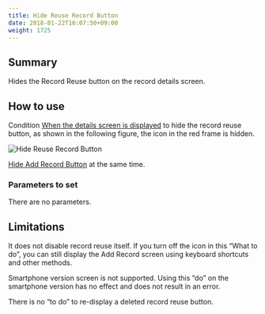 ```yaml
---
title: Hide Reuse Record Button
date: 2018-01-22T16:07:50+09:00
weight: 1725
---
```

## Summary

Hides the Record Reuse button on the record details screen.

## How to use

Condition [When the details screen is displayed](../../../conditions/condition_event/when_record_detail_show/) to hide the record reuse button, as shown in the following figure, the icon in the red frame is hidden.

![Hide Reuse Record Button](/images/ja/actions/other_ui/hide_reuse_record_button/1.png)

[Hide Add Record Button](../hide_add_record_button/) at the same time.

### Parameters to set

There are no parameters.

## Limitations

It does not disable record reuse itself. If you turn off the icon in this “What to do”, you can still display the Add Record screen using keyboard shortcuts and other methods.

Smartphone version screen is not supported. Using this “do” on the smartphone version has no effect and does not result in an error.

There is no “to do” to re-display a deleted record reuse button.
